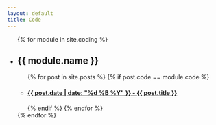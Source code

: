 ```yaml
---
layout: default
title: Code
---
```


<ul>
  {% for module in site.coding %}
    <li>
      <h2>{{ module.name }}</h2>
        <ul>
          {% for post in site.posts %}
            {% if post.code == module.code %}
              <li>
                <h4><a href="{{ post.url }}">{{ post.date | date: "%d %B %Y" }} - {{ post.title }}</a></h4>
              </li>
            {% endif %}
          {% endfor %}
        </ul>
    </li>
  {% endfor %}
</ul>